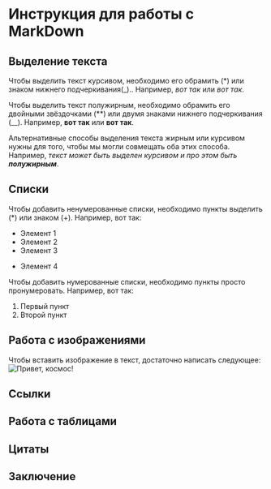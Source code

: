 # Инструкция для работы с MarkDown

## Выделение текста 


Чтобы выделить текст курсивом, необходимо его обрамить (*) или знаком нижнего подчеркивания(_).. Например, *вот так* или _вот так_.

Чтобы выделить текст полужирным, необходимо обрамить его двойными звёздочками (**) или двумя знаками нижнего подчеркивания (__).
Например, **вот так** или __вот так__.

Альтернативные способы выделения текста жирным или курсивом нужны для того, чтобы мы могли совмещать оба этих способа. Например, _текст может быть выделен курсивом и про этом быть **полужирным**_.

## Списки 

Чтобы добавить ненумерованные списки, необходимо пункты выделить (*) или знаком (+).
Например, вот так:
* Элемент 1
* Элемент 2
* Элемент 3
+ Элемент 4

Чтобы добавить нумерованные списки, необходимо пункты просто пронумеровать.
Например, вот так:
1. Первый пункт
2. Второй пункт

## Работа с изображениями 

Чтобы вставить изображение в текст, достаточно написать следующее:
![Привет, космос!](cosmic.jpg)

## Ссылки 

## Работа с таблицами 

## Цитаты 

## Заключение 
